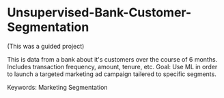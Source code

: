# Unsupervised-Bank-Customer-Segmentation

(This was a guided project)

This is data from a bank about it's customers over the course of 6 months.
Includes transaction frequency, amount, tenure, etc.
Goal: Use ML in order to launch a targeted marketing ad campaign tailered to specific segments.


Keywords: Marketing Segmentation
